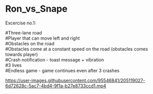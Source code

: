 # Ron_vs_Snape

Excercise no.1:

#Three-lane road<br />
#Player that can move left and right<br />
#Obstacles on the road<br />
#Obstacles come at a constant speed on the road (obstacles comes towards player)<br />
#Crash notification - toast message + vibration<br />
#3 lives<br />
#Endless game - game continues even after 3 crashes<br />


https://user-images.githubusercontent.com/95546841/205119027-6d72628c-5ac7-4bd4-9f1a-b27e8733ccd1.mp4

